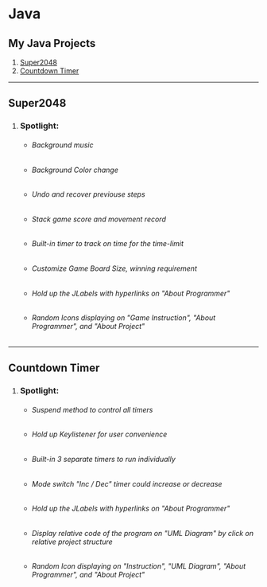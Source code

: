 # Java
## My Java Projects
1. [Super2048](#super2048)
2. [Countdown Timer](#countdown-timer)
---


## Super2048

1. ### Spotlight:
    * ###### Background music
    * ###### Background Color change
    * ###### Undo and recover previouse steps
    * ###### Stack game score and movement record
    * ###### Built-in timer to track on time for the time-limit
    * ###### Customize Game Board Size, winning requirement
    * ###### Hold up the JLabels with hyperlinks on "About Programmer"
    * ###### Random Icons displaying on "Game Instruction", "About Programmer", and "About Project" 

---



## Countdown Timer

1. ### Spotlight:
    * ###### Suspend method to control all timers
    * ###### Hold up Keylistener for user convenience
    * ###### Built-in 3 separate timers to run individually
    * ###### Mode switch "Inc / Dec" timer could increase or decrease
    * ###### Hold up the JLabels with hyperlinks on "About Programmer"
    * ###### Display relative code of the program on "UML Diagram" by click on relative project structure
    * ###### Random Icon displaying on "Instruction", "UML Diagram", "About Programmer", and "About Project"
